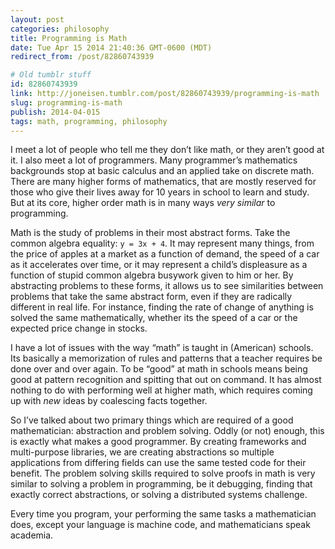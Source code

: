 ```yaml
---
layout: post
categories: philosophy
title: Programming is Math
date: Tue Apr 15 2014 21:40:36 GMT-0600 (MDT)
redirect_from: /post/82860743939

# Old tumblr stuff
id: 82860743939
link: http://joneisen.tumblr.com/post/82860743939/programming-is-math
slug: programming-is-math
publish: 2014-04-015
tags: math, programming, philosophy
---
```



I meet a lot of people who tell me they don’t like math, or they aren’t good at it. I also meet a lot of programmers. Many programmer’s mathematics backgrounds stop at basic calculus and an applied take on discrete math. There are many higher forms of mathematics, that are mostly reserved for those who give their lives away for 10 years in school to learn and study. But at its core, higher order math is in many ways *very similar* to programming.

Math is the study of problems in their most abstract forms. Take the common algebra equality: `y = 3x + 4`. It may represent many things, from the price of apples at a market as a function of demand, the speed of a car as it accelerates over time, or it may represent a child’s displeasure as a function of stupid common algebra busywork given to him or her. By abstracting problems to these forms, it allows us to see similarities between problems that take the same abstract form, even if they are radically different in real life. For instance, finding the rate of change of anything is solved the same mathematically, whether its the speed of a car or the expected price change in stocks.

I have a lot of issues with the way “math” is taught in (American) schools. Its basically a memorization of rules and patterns that a teacher requires be done over and over again. To be “good” at math in schools means being good at pattern recognition and spitting that out on command. It has almost nothing to do with performing well at higher math, which requires coming up with *new* ideas by coalescing facts together.

So I’ve talked about two primary things which are required of a good mathematician: abstraction and problem solving. Oddly (or not) enough, this is exactly what makes a good programmer. By creating frameworks and multi-purpose libraries, we are creating abstractions so multiple applications from differing fields can use the same tested code for their benefit. The problem solving skills required to solve proofs in math is very similar to solving a problem in programming, be it debugging, finding that exactly correct abstractions, or solving a distributed systems challenge.

Every time you program, your performing the same tasks a mathematician does, except your language is machine code, and mathematicians speak academia.


